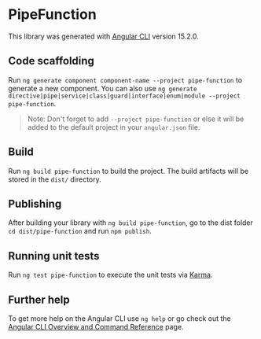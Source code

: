 # PipeFunction

This library was generated with [Angular CLI](https://github.com/angular/angular-cli) version 15.2.0.

## Code scaffolding

Run `ng generate component component-name --project pipe-function` to generate a new component. You can also use `ng generate directive|pipe|service|class|guard|interface|enum|module --project pipe-function`.
> Note: Don't forget to add `--project pipe-function` or else it will be added to the default project in your `angular.json` file. 

## Build

Run `ng build pipe-function` to build the project. The build artifacts will be stored in the `dist/` directory.

## Publishing

After building your library with `ng build pipe-function`, go to the dist folder `cd dist/pipe-function` and run `npm publish`.

## Running unit tests

Run `ng test pipe-function` to execute the unit tests via [Karma](https://karma-runner.github.io).

## Further help

To get more help on the Angular CLI use `ng help` or go check out the [Angular CLI Overview and Command Reference](https://angular.io/cli) page.
